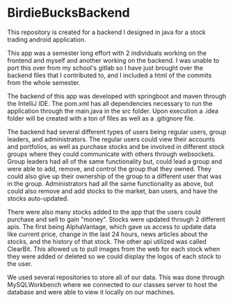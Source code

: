 # BirdieBucksBackend
This repository is created for a backend I designed in java for a stock trading android application.

This app was a semester long effort with 2 individuals working on the frontend and myself and another working on the backend.
I was unable to port this over from my school's gitlab so I have just brought over the backend files that I contributed to, and I included a html of the commits from the whole semester.

The backend of this app was developed with springboot and maven through the IntelliJ IDE. The pom.xml has all dependencies necessary to run the application through the main.java in the src folder.
Upon execution a .idea folder will be created with a ton of files as well as a .gitignore file.

The backend had several different types of users being regular users, group leaders, and administrators.
The regular users could view their accounts and portfolios, as well as purchase stocks and be involved in different stock groups where they could communicate with others through websockets.
Group leaders had all of the same functionality but, could lead a group and were able to add, remove, and control the group that they owned. They could also give up their ownership of the group to a different user that was in the group.
Administrators had all the same functionality as above, but could also remove and add stocks to the market, ban users, and have the stocks auto-updated.

There were also many stocks added to the app that the users could purchase and sell to gain "money". Stocks were updated through 2 different apis. The first being AlphaVantage, which gave us access to update data like current price, change in the last 24 hours, news articles about the stocks, and the history of that stock. The other api utilized was called ClearBit. This allowed us to pull images from the web for each stock when they were added or deleted so we could display the logos of each stock to the user.

We used several repositories to store all of our data. This was done through MySQLWorkbench where we connected to our classes server to host the database and were able to view it locally on our machines.
